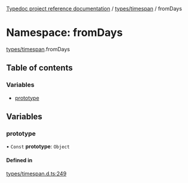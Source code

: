 [Typedoc project reference documentation](../README.md) / [types/timespan](types_timespan.md) / fromDays

# Namespace: fromDays

[types/timespan](types_timespan.md).fromDays

## Table of contents

### Variables

- [prototype](types_timespan.fromdays.md#prototype)

## Variables

### prototype

• `Const` **prototype**: `Object`

#### Defined in

[types/timespan.d.ts:249](https://github.com/DocuWare/REST-Sample-TS/blob/beb3ada/src/types/timespan.d.ts#L249)
